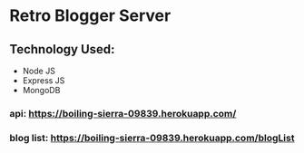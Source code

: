 # Retro Blogger Server

## Technology Used:

- Node JS
- Express JS
- MongoDB

### api: https://boiling-sierra-09839.herokuapp.com/

### blog list: https://boiling-sierra-09839.herokuapp.com/blogList
